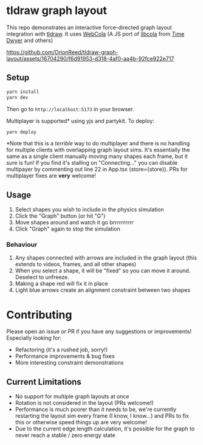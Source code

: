 # tldraw graph layout
This repo demonstrates an interactive force-directed graph layout integration with [tldraw](https://github.com/tldraw/tldraw). It uses [WebCola](https://ialab.it.monash.edu/webcola/) (A JS port of [libcola](http://www.adaptagrams.org) from [Time Dwyer](https://ialab.it.monash.edu/~dwyer/) and others)

https://github.com/OrionReed/tldraw-graph-layout/assets/16704290/f6d91953-d318-4af0-aa4b-92fce922e717

## Setup
```bash
yarn install
yarn dev
```
Then go to `http://localhost:5173` in your browser.

Multiplayer is supported* using yjs and partykit. To deploy:
```bash
yarn deploy
```

*Note that this is a _terrible_ way to do multiplayer and there is no handling for multiple clients with overlapping graph layout sims. It's essentially the same as a single client manually moving many shapes each frame, but it sure is fun! If you find it's stalling on "Connecting..." you can disable multipayer by commenting out line 22 in App.tsx (store={store}). PRs for multiplayer fixes are **very** welcome!

## Usage
1. Select shapes you wish to include in the physics simulation
2. Click the "Graph" button (or hit "G")
3. Move shapes around and watch it go brrrrrrrrrr
4. Click "Graph" again to stop the simulation

### Behaviour
1. Any shapes connected with arrows are included in the graph layout (this extends to videos, frames, and all other shapes)
2. When you select a shape, it will be "fixed" so you can move it around. Deselect to unfreeze.
3. Making a shape red will fix it in place
4. Light blue arrows create an alignment constraint between two shapes

# Contributing
Please open an issue or PR if you have any suggestions or improvements! Especially looking for:
- Refactoring (it's a rushed job, sorry!)
- Performance improvements & bug fixes
- More interesting constraint demonstrations

## Current Limitations
- No support for multiple graph layouts at once
- Rotation is not considered in the layout (PRs welcome!)
- Performance is much poorer than it needs to be, we're currently restarting the layout sim every frame (I know, I know...) and PRs to fix this or otherwise speed things up are very welcome!
- Due to the current edge length calculation, it's possible for the graph to never reach a stable / zero energy state
